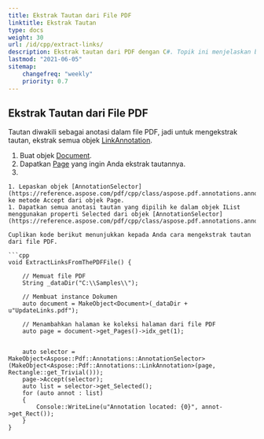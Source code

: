 ```yaml
---
title: Ekstrak Tautan dari File PDF
linktitle: Ekstrak Tautan
type: docs
weight: 30
url: /id/cpp/extract-links/
description: Ekstrak tautan dari PDF dengan C#. Topik ini menjelaskan bagaimana cara mengekstrak tautan menggunakan kelas AnnotationSelector.
lastmod: "2021-06-05"
sitemap:
    changefreq: "weekly"
    priority: 0.7
---
```


## Ekstrak Tautan dari File PDF

Tautan diwakili sebagai anotasi dalam file PDF, jadi untuk mengekstrak tautan, ekstrak semua objek [LinkAnnotation](https://reference.aspose.com/pdf/cpp/class/aspose.pdf.annotations.link_annotation/).

1. Buat objek [Document](https://reference.aspose.com/pdf/cpp/class/aspose.pdf.document).
1. Dapatkan [Page](https://reference.aspose.com/pdf/cpp/class/aspose.pdf.page) yang ingin Anda ekstrak tautannya.
1.
``` Gunakan kelas [AnnotationSelector](https://reference.aspose.com/pdf/cpp/class/aspose.pdf.annotations.annotation_selector/) untuk mengekstrak semua objek [LinkAnnotation](https://reference.aspose.com/pdf/cpp/class/aspose.pdf.annotations.link_annotation/) dari halaman yang ditentukan.
1. Lepaskan objek [AnnotationSelector](https://reference.aspose.com/pdf/cpp/class/aspose.pdf.annotations.annotation_selector/) ke metode Accept dari objek Page.
1. Dapatkan semua anotasi tautan yang dipilih ke dalam objek IList menggunakan properti Selected dari objek [AnnotationSelector](https://reference.aspose.com/pdf/cpp/class/aspose.pdf.annotations.annotation_selector/).

Cuplikan kode berikut menunjukkan kepada Anda cara mengekstrak tautan dari file PDF.

```cpp
void ExtractLinksFromThePDFFile() {
   
    // Memuat file PDF
    String _dataDir("C:\\Samples\\");

    // Membuat instance Dokumen
    auto document = MakeObject<Document>(_dataDir + u"UpdateLinks.pdf");

    // Menambahkan halaman ke koleksi halaman dari file PDF
    auto page = document->get_Pages()->idx_get(1);


    auto selector = MakeObject<Aspose::Pdf::Annotations::AnnotationSelector>(MakeObject<Aspose::Pdf::Annotations::LinkAnnotation>(page, Rectangle::get_Trivial()));
    page->Accept(selector);
    auto list = selector->get_Selected();
    for (auto annot : list)
    {
        Console::WriteLine(u"Annotation located: {0}", annot->get_Rect());
    }
}
```